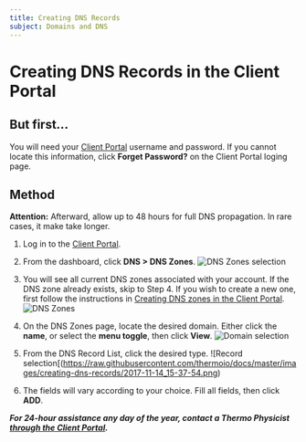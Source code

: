 ```yaml
---
title: Creating DNS Records
subject: Domains and DNS
---
```


# Creating DNS Records in the Client Portal

## But first...
You will need your [Client Portal](https://core.thermo.io/login/) username and password. If you cannot locate this information, click **Forget Password?** on the Client Portal loging page.

## Method

**Attention:** Afterward, allow up to 48 hours for full DNS propagation. In rare cases, it make take longer.

1. Log in to the [Client Portal](https://core.thermo.io/login/).
2. From the dashboard, click **DNS > DNS Zones**.
   ![DNS Zones selection](https://raw.githubusercontent.com/thermoio/docs/master/images/creating-dns-records/2017-11-14_15-17-48.png)
   
3. You will see all current DNS zones associated with your account. If the DNS zone already exists, skip to Step 4. If you wish to create a new one, first follow the instructions in [Creating DNS zones in the Client Portal](https://www.thermo.io/how-to/client-portal/creating-dns-zones). 
   ![DNS Zones](https://raw.githubusercontent.com/thermoio/docs/master/images/creating-dns-records/2017-11-14_15-35-12.png)

4. On the DNS Zones page, locate the desired domain. Either click the **name**, or select the **menu toggle**, then click **View**.
   ![Domain selection](https://raw.githubusercontent.com/thermoio/docs/master/images/creating-dns-records/2017-11-14_15-36-35.png)

5. From the DNS Record List, click the desired type.
   ![Record selection[(https://raw.githubusercontent.com/thermoio/docs/master/images/creating-dns-records/2017-11-14_15-37-54.png)
   
6. The fields will vary according to your choice. Fill all fields, then click **ADD**.
   
**_For 24-hour assistance any day of the year, contact a Thermo Physicist [through the Client Portal](https://core.thermo.io/login/)._**
